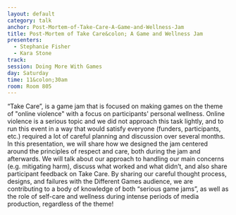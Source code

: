 ```yaml
---
layout: default
category: talk
anchor: Post-Mortem-of-Take-Care-A-Game-and-Wellness-Jam
title: Post-Mortem of Take Care&colon; A Game and Wellness Jam
presenters:
  - Stephanie Fisher
  - Kara Stone
track: 
session: Doing More With Games
day: Saturday
time: 11&colon;30am
room: Room 805
---
```

“Take Care”, is a game jam that is focused on making games on the theme of "online violence" with a focus on participants' personal wellness. Online violence is a serious topic and we did not approach this task lightly, and to run this event in a way that would satisfy everyone (funders, participants, etc.) required a lot of careful planning and discussion over several months. In this presentation, we will share how we designed the jam centered around the principles of respect and care, both during the jam and afterwards. We will talk about our approach to handling our main concerns (e.g. mitigating harm), discuss what worked and what didn’t, and also share participant feedback on Take Care. By sharing our careful thought process, designs, and failures with the Different Games audience, we are contributing to a body of knowledge of both “serious game jams”, as well as the role of self-care and wellness during intense periods of media production, regardless of the theme!
